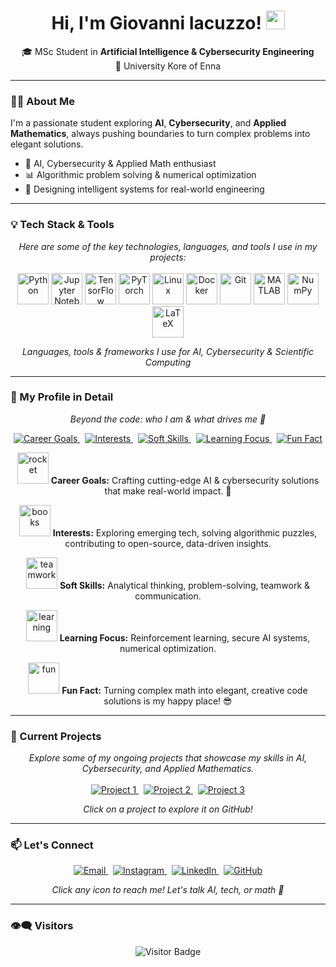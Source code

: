<h1 align="center">
  Hi, I'm Giovanni Iacuzzo! 
  <img src="https://media.giphy.com/media/hvRJCLFzcasrR4ia7z/giphy.gif" width="30"/>
</h1>

<p align="center">
  🎓 MSc Student in <b>Artificial Intelligence & Cybersecurity Engineering</b><br/>
  📍 University Kore of Enna
</p>

---

### 👨‍💻 About Me
I'm a passionate student exploring **AI**, **Cybersecurity**, and **Applied Mathematics**, always pushing boundaries to turn complex problems into elegant solutions.  

- 🔬 AI, Cybersecurity & Applied Math enthusiast  
- 📊 Algorithmic problem solving & numerical optimization  
- 🧠 Designing intelligent systems for real-world engineering  

---

### 💡 Tech Stack & Tools

<p align="center">
  <em>Here are some of the key technologies, languages, and tools I use in my projects:</em><br/><br/>
  <!-- Linguaggi e librerie AI / ML -->
  <img src="https://cdn.jsdelivr.net/gh/devicons/devicon/icons/python/python-original.svg" width="50" title="Python" /> 
  <img src="https://cdn.jsdelivr.net/gh/devicons/devicon/icons/jupyter/jupyter-original.svg" width="50" title="Jupyter Notebook" /> 
  <img src="https://cdn.jsdelivr.net/gh/devicons/devicon/icons/tensorflow/tensorflow-original.svg" width="50" title="TensorFlow" />
  <img src="https://cdn.jsdelivr.net/gh/devicons/devicon/icons/pytorch/pytorch-original.svg" width="50" title="PyTorch" />

  <!-- Cybersecurity / Network -->
  <img src="https://cdn.jsdelivr.net/gh/devicons/devicon/icons/linux/linux-original.svg" width="50" title="Linux" />
  <img src="https://cdn.jsdelivr.net/gh/devicons/devicon/icons/docker/docker-original.svg" width="50" title="Docker" />
  <img src="https://cdn.jsdelivr.net/gh/devicons/devicon/icons/git/git-original.svg" width="50" title="Git" />


  <!-- Matematica / Scienza Computazionale -->
  <img src="https://cdn.jsdelivr.net/gh/devicons/devicon/icons/matlab/matlab-original.svg" width="50" title="MATLAB" />
  <img src="https://cdn.jsdelivr.net/gh/devicons/devicon/icons/numpy/numpy-original.svg" width="50" title="NumPy" />
  <img src="https://cdn.jsdelivr.net/gh/devicons/devicon/icons/latex/latex-original.svg" width="50" title="LaTeX" />
</p>

<p align="center">
  <em>Languages, tools & frameworks I use for AI, Cybersecurity & Scientific Computing</em>
</p>

---

### 🌟 My Profile in Detail

<p align="center">
  <em>Beyond the code: who I am & what drives me 🚀</em>
</p>

<p align="center">
  <!-- Career Goals -->
  <a href="#career-goals">
    <img src="https://img.shields.io/badge/🎯-Career%20Goals-4c6ef5?style=for-the-badge&logo=appveyor&logoColor=white" alt="Career Goals" />
  </a>
  &nbsp;
  <!-- Personal Interests -->
  <a href="#interests">
    <img src="https://img.shields.io/badge/💬-Interests-fc5c7d?style=for-the-badge&logo=read-the-docs&logoColor=white" alt="Interests" />
  </a>
  &nbsp;
  <!-- Soft Skills -->
  <a href="#soft-skills">
    <img src="https://img.shields.io/badge/🛠-Soft%20Skills-ffb74d?style=for-the-badge&logo=skills&logoColor=white" alt="Soft Skills" />
  </a>
  &nbsp;
  <!-- Learning Focus -->
  <a href="#learning-focus">
    <img src="https://img.shields.io/badge/🌱-Learning%20Focus-2ed573?style=for-the-badge&logo=education&logoColor=white" alt="Learning Focus" />
  </a>
  &nbsp;
  <!-- Fun Fact -->
  <a href="#fun-fact">
    <img src="https://img.shields.io/badge/💡-Fun%20Fact-ff6b81?style=for-the-badge&logo=idea&logoColor=white" alt="Fun Fact" />
  </a>
</p>

<p align="center">
  <a name="career-goals"></a>
  <img src="https://media.giphy.com/media/26u4cqiYI30juCOGY/giphy.gif" width="50" alt="rocket" />
  <strong>Career Goals:</strong> Crafting cutting-edge AI & cybersecurity solutions that make real-world impact. 🚀
</p>

<p align="center">
  <a name="interests"></a>
  <img src="https://media.giphy.com/media/3o6Mbbs879ozZ9Yic0/giphy.gif" width="50" alt="books" />
  <strong>Interests:</strong> Exploring emerging tech, solving algorithmic puzzles, contributing to open-source, data-driven insights.
</p>

<p align="center">
  <a name="soft-skills"></a>
  <img src="https://media.giphy.com/media/xT9Igl1ZelspQv0ZsA/giphy.gif" width="50" alt="teamwork" />
  <strong>Soft Skills:</strong> Analytical thinking, problem-solving, teamwork & communication.
</p>

<p align="center">
  <a name="learning-focus"></a>
  <img src="https://media.giphy.com/media/l41lVsYDBC0UVQJCE/giphy.gif" width="50" alt="learning" />
  <strong>Learning Focus:</strong> Reinforcement learning, secure AI systems, numerical optimization.
</p>

<p align="center">
  <a name="fun-fact"></a>
  <img src="https://media.giphy.com/media/3oEjI6SIIHBdRxXI40/giphy.gif" width="50" alt="fun" />
  <strong>Fun Fact:</strong> Turning complex math into elegant, creative code solutions is my happy place! 😎
</p>


---

### 🚀 Current Projects

<p align="center">
  <em>Explore some of my ongoing projects that showcase my skills in AI, Cybersecurity, and Applied Mathematics.</em><br/><br/>
  <a href="https://github.com/GiovanniIacuzzo/water-4.0" target="_blank">
    <img src="https://img.shields.io/badge/Project1-AI_Optimization-blue?style=for-the-badge" alt="Project 1" />
  </a>
  &nbsp;
  <a href="https://github.com/GiovanniIacuzzo/Project2" target="_blank">
    <img src="https://img.shields.io/badge/Project2-Secure_Computation-red?style=for-the-badge" alt="Project 2" />
  </a>
  &nbsp;
  <a href="https://github.com/GiovanniIacuzzo/Optimization-Image-Registration" target="_blank">
    <img src="https://img.shields.io/badge/Project3-Mathematical_Models-orange?style=for-the-badge" alt="Project 3" />
  </a>
</p>

<p align="center">
  <em>Click on a project to explore it on GitHub!</em>
</p>

---

### 📫 Let's Connect

<p align="center">
  <a href="mailto:giovanni.iacuzzo@unikorestudent.it" target="_blank">
    <img src="https://img.shields.io/badge/Email-Giovanni%20Iacuzzo-D14836?style=for-the-badge&logo=gmail&logoColor=white" alt="Email" />
  </a>
  &nbsp;
  <a href="https://www.instagram.com/giovanni_iacuzzo_02/" target="_blank">
    <img src="https://img.shields.io/badge/Instagram-@giovanni__iacuzzo__02-E4405F?style=for-the-badge&logo=instagram&logoColor=white" alt="Instagram" />
  </a>
  &nbsp;
  <a href="https://www.linkedin.com/in/giovanni-iacuzzo/" target="_blank">
    <img src="https://img.shields.io/badge/LinkedIn-Giovanni%20Iacuzzo-0A66C2?style=for-the-badge&logo=linkedin&logoColor=white" alt="LinkedIn" />
  </a>
  &nbsp;
  <a href="https://github.com/GiovanniIacuzzo" target="_blank">
    <img src="https://img.shields.io/badge/GitHub-Giovanni%20Iacuzzo-181717?style=for-the-badge&logo=github&logoColor=white" alt="GitHub" />
  </a>
</p>

<p align="center">
  <em>Click any icon to reach me! Let's talk AI, tech, or math 🚀</em>
</p>

---

### 👁‍🗨 Visitors

<p align="center">
  <img src="https://visitor-badge.laobi.icu/badge?page_id=GiovanniIacuzzo.GiovanniIacuzzo" alt="Visitor Badge"/>
</p>
